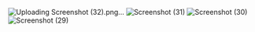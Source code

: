 ![Uploading Screenshot (32).png…]()
![Screenshot (31)](https://github.com/user-attachments/assets/e330137c-b0c4-4ed8-9dbe-157816d468f5)
![Screenshot (30)](https://github.com/user-attachments/assets/b25af05d-e278-4ff1-9940-d297afd1bdc6)
![Screenshot (29)](https://github.com/user-attachments/assets/eb77d787-cfd0-4d9f-a8ac-39bd695254fb)
